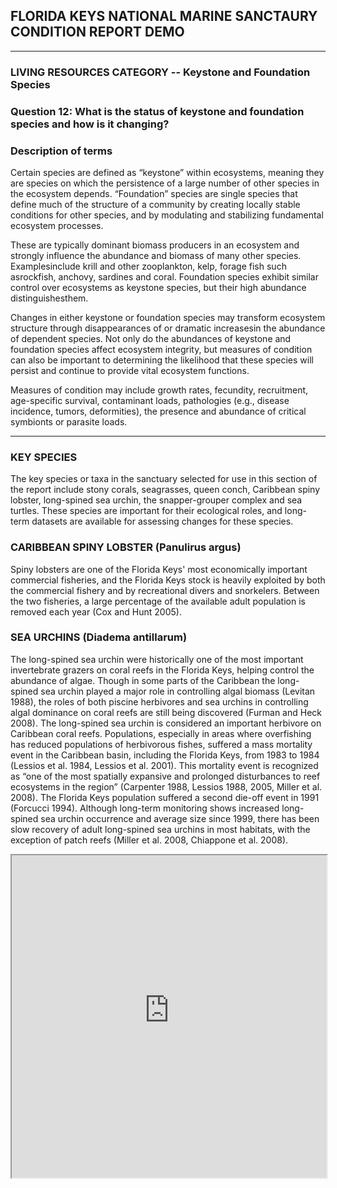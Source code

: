 ## FLORIDA KEYS NATIONAL MARINE SANCTAURY CONDITION REPORT DEMO    
------
### LIVING RESOURCES CATEGORY -- Keystone and Foundation Species

### Question 12: What is the status of keystone and foundation species and how is it changing?

### Description of terms 

Certain species are defined as “keystone” within ecosystems, meaning they are species on which the persistence of a
large number of other species in the ecosystem depends. “Foundation” species are single species that define much of the structure of a community by creating locally stable conditions for other species, and by modulating and stabilizing fundamental ecosystem processes. 

These are typically dominant biomass producers in an ecosystem and strongly influence the abundance and biomass of many other species.
Examplesinclude krill and other zooplankton, kelp, forage fish such asrockfish, anchovy, sardines and coral. Foundation species exhibit similar control over ecosystems as keystone species, but their high abundance distinguishesthem.  

Changes in either keystone or foundation species may transform ecosystem structure through disappearances of or dramatic increasesin the abundance of dependent species. Not only do the abundances of keystone and foundation species affect ecosystem integrity, but measures of condition can also be important to  determining the likelihood that these species will persist and continue to provide vital ecosystem functions. 

Measures of condition may include growth rates, fecundity, recruitment, age-specific survival, contaminant loads, pathologies (e.g., disease incidence, tumors, deformities), the presence and abundance of critical symbionts or parasite loads.

---------
### KEY SPECIES
The key species or taxa in the sanctuary selected for use in this section of the report include stony corals, seagrasses, queen conch, Caribbean spiny lobster, long-spined sea urchin, the snapper-grouper complex and sea turtles. These species are important for their ecological roles, and long-term datasets are available for assessing changes for these species.


### CARIBBEAN SPINY LOBSTER (Panulirus argus) 

Spiny lobsters are one of the Florida Keys' most economically important commercial fisheries, and the Florida Keys stock is heavily exploited by both the commercial fishery and by recreational divers and snorkelers. Between the two fisheries, a large percentage of the available adult population is removed each year (Cox and Hunt 2005). 
### SEA URCHINS (Diadema antillarum)

The long-spined sea urchin were historically one of the most important invertebrate grazers on coral reefs in the Florida Keys, helping control the abundance of algae. Though in some parts of the Caribbean the long-spined sea urchin played a major role in controlling algal biomass (Levitan 1988), the roles of both piscine herbivores and sea urchins in controlling algal dominance on coral reefs are still being discovered (Furman and Heck 2008). The long-spined sea urchin is considered an important herbivore on Caribbean coral reefs. Populations, especially in areas where overfishing has reduced populations of herbivorous fishes, suffered a mass mortality event in the Caribbean basin, including the Florida Keys, from 1983 to 1984 (Lessios et al. 1984, Lessios et al. 2001). This mortality event is recognized as “one of the most spatially expansive and prolonged disturbances to reef ecosystems in the region” (Carpenter 1988, Lessios 1988, 2005, Miller et al. 2008). The Florida Keys population suffered a second die-off event in 1991 (Forcucci 1994). Although long-term monitoring shows increased long-spined sea urchin occurrence and average size since 1999, there has been slow recovery of adult long-spined sea urchins in most habitats, with the exception of patch reefs (Miller et al. 2008, Chiappone et al. 2008). 

<iframe src="https://raw.githubusercontent.com/marinebon/info-fk/master/docs/modals/long-spinned-black-sea-urchin.html" width='100%' height='516'>
</iframe>
